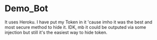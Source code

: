 # Demo_Bot
It uses Heroku.
I have put my Token in it 'cause imho it was the best and most secure method to hide it. IDK, mb it could be outputed via some injection but still it's the easiest way to hide token.
